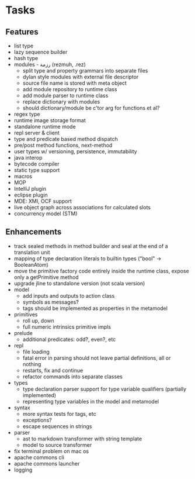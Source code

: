 # Tasks

## Features

- list type
- lazy sequence builder
- hash type
- modules - رزمة (rezmuh, .rez)
  - split type and property grammars into separate files
  - dylan style modules with external file descriptor
  - source file name is stored with meta object
  - add module repository to runtime class
  - add module parser to runtime class
  - replace dictionary with modules
  - should dictionary/module be c'tor arg for functions et al?
- regex type
- runtime image storage format
- standalone runtime mode
- repl server & client
- type and predicate based method dispatch
- pre/post method functions, next-method
- user types w/ versioning, persistence, immutability
- java interop
- bytecode compiler
- static type support
- macros
- MOP
- IntelliJ plugin
- eclipse plugin
- MDE: XMI, OCF support
- live object graph across associations for calculated slots
- concurrency model (STM)

## Enhancements

- track sealed methods in method builder and seal at the end of a translation unit
- mapping of type declaration literals to builtin types ("bool" -> BooleanAtom)
- move the primitive factory code entirely inside the runtime class, expose only a getPrimitive method
- upgrade jline to standalone version (not scala version)
- model
  - add inputs and outputs to action class
  - symbols as messages?
  - tags should be implemented as properties in the metamodel
- primitives
  - roll up, down
  - full numeric intrinsics primitive impls
- prelude
  - additional predicates: odd?, even?, etc
- repl
  - file loading
  - fatal error in parsing should not leave partial definitions, all or nothing
  - restarts, fix and continue
  - refactor commands into separate classes
- types
  - type declaration parser support for type variable qualifiers (partially implemented)
  - representing type variables in the model and metamodel
- syntax
  - more syntax tests for tags, etc
  - exceptions?
  - escape sequences in strings
- parser
  - ast to markdown transformer with string template
  - model to source transformer
- fix terminal problem on mac os
- apache commons cli
- apache commons launcher
- logging
